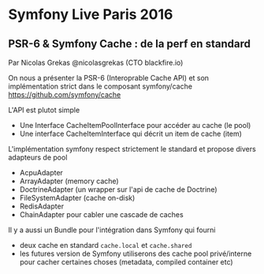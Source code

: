 # Symfony Live Paris 2016

## PSR-6 & Symfony Cache : de la perf en standard
Par Nicolas Grekas @nicolasgrekas (CTO blackfire.io)

On nous a présenter la PSR-6 (Interoprable Cache API) et son implémentation
strict dans le composant symfony/cache https://github.com/symfony/cache

L'API est plutot simple
  * Une Interface CacheItemPoolInterface pour accéder au cache (le pool)
  * Une interface CacheItemInterface qui décrit un item de cache (item)

L'implémentation symfony respect strictement le standard et propose divers
adapteurs de pool
  * AcpuAdapter
  * ArrayAdapter (memory cache)
  * DoctrineAdapter (un wrapper sur l'api de cache de Doctrine)
  * FileSystemAdapter (cache on-disk)
  * RedisAdapter
  * ChainAdapter pour cabler une cascade de caches

Il y a aussi un Bundle pour l'intégration dans Symfony qui fourni
  * deux cache en standard `cache.local` et `cache.shared`
  * les futures version de Symfony utiliserons des cache pool privé/interne pour cacher certaines choses (metadata, compiled container etc)
